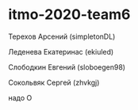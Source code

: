 # itmo-2020-team6
Терехов Арсений (simpletonDL)

Леденева Екатеринаc (ekiuled)

Слободкин Евгений (sloboegen98)

Сокольвяк Сергей (zhvkgj)

надо О 